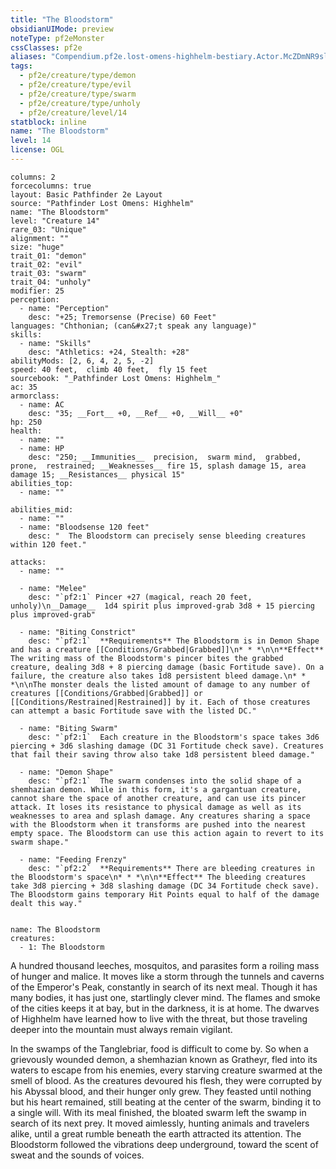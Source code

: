 ```yaml
---
title: "The Bloodstorm"
obsidianUIMode: preview
noteType: pf2eMonster
cssClasses: pf2e
aliases: "Compendium.pf2e.lost-omens-highhelm-bestiary.Actor.McZDmNR9sldfnsBw" 
tags:
  - pf2e/creature/type/demon
  - pf2e/creature/type/evil
  - pf2e/creature/type/swarm
  - pf2e/creature/type/unholy
  - pf2e/creature/level/14
statblock: inline
name: "The Bloodstorm"
level: 14
license: OGL
---
```


```statblock
columns: 2
forcecolumns: true
layout: Basic Pathfinder 2e Layout
source: "Pathfinder Lost Omens: Highhelm"
name: "The Bloodstorm"
level: "Creature 14"
rare_03: "Unique"
alignment: ""
size: "huge"
trait_01: "demon"
trait_02: "evil"
trait_03: "swarm"
trait_04: "unholy"
modifier: 25
perception:
  - name: "Perception"
    desc: "+25; Tremorsense (Precise) 60 Feet"
languages: "Chthonian; (can&#x27;t speak any language)"
skills:
  - name: "Skills"
    desc: "Athletics: +24, Stealth: +28"
abilityMods: [2, 6, 4, 2, 5, -2]
speed: 40 feet,  climb 40 feet,  fly 15 feet
sourcebook: "_Pathfinder Lost Omens: Highhelm_"
ac: 35
armorclass:
  - name: AC
    desc: "35; __Fort__ +0, __Ref__ +0, __Will__ +0"
hp: 250
health:
  - name: ""
  - name: HP
    desc: "250; __Immunities__  precision,  swarm mind,  grabbed,  prone,  restrained; __Weaknesses__ fire 15, splash damage 15, area damage 15; __Resistances__ physical 15"
abilities_top:
  - name: ""

abilities_mid:
  - name: ""
  - name: "Bloodsense 120 feet"
    desc: "  The Bloodstorm can precisely sense bleeding creatures within 120 feet."

attacks:
  - name: ""

  - name: "Melee"
    desc: "`pf2:1` Pincer +27 (magical, reach 20 feet, unholy)\n__Damage__  1d4 spirit plus improved-grab 3d8 + 15 piercing plus improved-grab"

  - name: "Biting Constrict"
    desc: "`pf2:1`  **Requirements** The Bloodstorm is in Demon Shape and has a creature [[Conditions/Grabbed|Grabbed]]\n* * *\n\n**Effect** The writing mass of the Bloodstorm's pincer bites the grabbed creature, dealing 3d8 + 8 piercing damage (basic Fortitude save). On a failure, the creature also takes 1d8 persistent bleed damage.\n* * *\n\nThe monster deals the listed amount of damage to any number of creatures [[Conditions/Grabbed|Grabbed]] or [[Conditions/Restrained|Restrained]] by it. Each of those creatures can attempt a basic Fortitude save with the listed DC."

  - name: "Biting Swarm"
    desc: "`pf2:1`  Each creature in the Bloodstorm's space takes 3d6 piercing + 3d6 slashing damage (DC 31 Fortitude check save). Creatures that fail their saving throw also take 1d8 persistent bleed damage."

  - name: "Demon Shape"
    desc: "`pf2:1`  The swarm condenses into the solid shape of a shemhazian demon. While in this form, it's a gargantuan creature, cannot share the space of another creature, and can use its pincer attack. It loses its resistance to physical damage as well as its weaknesses to area and splash damage. Any creatures sharing a space with the Bloodstorm when it transforms are pushed into the nearest empty space. The Bloodstorm can use this action again to revert to its swarm shape."

  - name: "Feeding Frenzy"
    desc: "`pf2:2`  **Requirements** There are bleeding creatures in the Bloodstorm's space\n* * *\n\n**Effect** The bleeding creatures take 3d8 piercing + 3d8 slashing damage (DC 34 Fortitude check save). The Bloodstorm gains temporary Hit Points equal to half of the damage dealt this way."
 
```

```encounter-table
name: The Bloodstorm
creatures:
  - 1: The Bloodstorm
```



A hundred thousand leeches, mosquitos, and parasites form a roiling mass of hunger and malice. It moves like a storm through the tunnels and caverns of the Emperor's Peak, constantly in search of its next meal. Though it has many bodies, it has just one, startlingly clever mind. The flames and smoke of the cities keeps it at bay, but in the darkness, it is at home. The dwarves of Highhelm have learned how to live with the threat, but those traveling deeper into the mountain must always remain vigilant.

In the swamps of the Tanglebriar, food is difficult to come by. So when a grievously wounded demon, a shemhazian known as Gratheyr, fled into its waters to escape from his enemies, every starving creature swarmed at the smell of blood. As the creatures devoured his flesh, they were corrupted by his Abyssal blood, and their hunger only grew. They feasted until nothing but his heart remained, still beating at the center of the swarm, binding it to a single will. With its meal finished, the bloated swarm left the swamp in search of its next prey. It moved aimlessly, hunting animals and travelers alike, until a great rumble beneath the earth attracted its attention. The Bloodstorm followed the vibrations deep underground, toward the scent of sweat and the sounds of voices.
